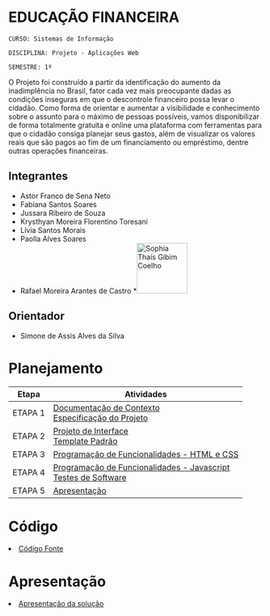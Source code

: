 # EDUCAÇÃO FINANCEIRA

`CURSO: Sistemas de Informação`

`DISCIPLINA: Projeto - Aplicações Web`

`SEMESTRE: 1º`

O Projeto foi construído a partir da identificação do aumento da inadimplência no Brasil, fator cada vez mais preocupante dadas as condições inseguras em que o descontrole financeiro possa levar o cidadão. Como forma de orientar e aumentar a visibilidade e conhecimento sobre o assunto para o máximo de pessoas possíveis, vamos disponibilizar de forma totalmente gratuita e online uma plataforma com ferramentas para que o cidadão consiga planejar seus gastos, além de visualizar os valores reais que são pagos ao fim de um financiamento ou empréstimo, dentre outras operações financeiras.

## Integrantes

* Astor Franco de Sena Neto
* Fabiana Santos Soares
* Jussara Ribeiro de Souza
* Krysthyan Moreira Florentino Toresani
* Lívia Santos Morais
* Paolla Alves Soares
* Rafael Moreira Arantes de Castro
*<a href="https://github.com/sophiathais2352" title="Sophia Coelho" rel="nofollow"><img src="docs/img/eu.png" alt="Sophia Thaís Gibim Coelho" data-canonical-src="https://github.com/sophiathais2352" width="100vw"/></a><br>

## Orientador

* Simone de Assis Alves da Silva

# Planejamento

| Etapa         | Atividades |
|  :----:   | ----------- |
| ETAPA 1         |[Documentação de Contexto](docs/context.md) <br> [Especificação do Projeto](docs/especification.md) |
| ETAPA 2         |[Projeto de Interface](docs/interface.md) <br> [Template Padrão](docs/template.md) |
| ETAPA 3         |[Programação de Funcionalidades - HTML e CSS](docs/development.md) |
| ETAPA 4        |[Programação de Funcionalidades - Javascript](docs/development.md) <br> [Testes de Software ](docs/tests.md) |
| ETAPA 5         | [Apresentação](presentation/README.md) |

# Código

<li><a href="src/README.md"> Código Fonte</a></li>

# Apresentação

<li><a href="presentation/README.md"> Apresentação da solução</a></li>
